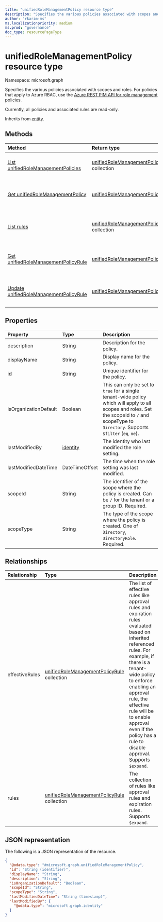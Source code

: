 ```yaml
---
title: "unifiedRoleManagementPolicy resource type"
description: "Specifies the various policies associated with scopes and roles."
author: "rkarim-ms"
ms.localizationpriority: medium
ms.prod: "governance"
doc_type: resourcePageType
---
```


# unifiedRoleManagementPolicy resource type

Namespace: microsoft.graph

Specifies the various policies associated with scopes and roles. For policies that apply to Azure RBAC, use the [Azure REST PIM API for role management policies](/rest/api/authorization/role-management-policies).

Currently, all policies and associated rules are read-only.

Inherits from [entity](../resources/entity.md).

## Methods
|Method|Return type|Description|
|:---|:---|:---|
|[List unifiedRoleManagementPolicies](../api/policyroot-list-rolemanagementpolicies.md)|[unifiedRoleManagementPolicy](../resources/unifiedrolemanagementpolicy.md) collection|Get role management policies and their details.|
|[Get unifiedRoleManagementPolicy](../api/unifiedrolemanagementpolicy-get.md)|[unifiedRoleManagementPolicy](../resources/unifiedrolemanagementpolicy.md)|Retrieve the details of a role management policy.|
|[List rules](../api/unifiedrolemanagementpolicy-list-rules.md)|[unifiedRoleManagementPolicyRule](../resources/unifiedrolemanagementpolicyrule.md) collection|Get the rules defined for a role management policy.|
|[Get unifiedRoleManagementPolicyRule](../api/unifiedrolemanagementpolicyrule-get.md)|[unifiedRoleManagementPolicyRule](../resources/unifiedrolemanagementpolicyrule.md)|Retrieve a rule defined for a role management policy.|
|[Update unifiedRoleManagementPolicyRule](../api/unifiedrolemanagementpolicyrule-get.md)|[unifiedRoleManagementPolicyRule](../resources/unifiedrolemanagementpolicyrule.md)|Update a rule defined for a role management policy.|


## Properties

|Property|Type|Description|
|:---|:---|:---|
|description|String|Description for the policy.|
|displayName|String|Display name for the policy.|
|id|String|Unique identifier for the policy.|
|isOrganizationDefault|Boolean|This can only be set to `true` for a single tenant-wide policy which will apply to all scopes and roles. Set the scopeId to `/` and scopeType to `Directory`. Supports `$filter` (`eq`, `ne`).|
|lastModifiedBy|[identity](../resources/identity.md)|The identity who last modified the role setting.|
|lastModifiedDateTime|DateTimeOffset|The time when the role setting was last modified.|
|scopeId|String|The identifier of the scope where the policy is created. Can be `/` for the tenant or a group ID. Required.|
|scopeType|String|The type of the scope where the policy is created. One of `Directory`, `DirectoryRole`. Required.|

## Relationships
|Relationship|Type|Description|
|:---|:---|:---|
|effectiveRules|[unifiedRoleManagementPolicyRule](../resources/unifiedrolemanagementpolicyrule.md) collection| The list of effective rules like approval rules and expiration rules evaluated based on inherited referenced rules. For example, if there is a tenant-wide policy to enforce enabling an approval rule, the effective rule will be to enable approval even if the policy has a rule to disable approval. Supports `$expand`.|
|rules|[unifiedRoleManagementPolicyRule](../resources/unifiedrolemanagementpolicyrule.md) collection|The collection of rules like approval rules and expiration rules. Supports `$expand`.|

## JSON representation
The following is a JSON representation of the resource.
<!-- {
  "blockType": "resource",
  "keyProperty": "id",
  "@odata.type": "microsoft.graph.unifiedRoleManagementPolicy",
  "baseType": "microsoft.graph.entity",
  "openType": false
}
-->
``` json
{
  "@odata.type": "#microsoft.graph.unifiedRoleManagementPolicy",
  "id": "String (identifier)",
  "displayName": "String",
  "description": "String",
  "isOrganizationDefault": "Boolean",
  "scopeId": "String",
  "scopeType": "String",
  "lastModifiedDateTime": "String (timestamp)",
  "lastModifiedBy": {
    "@odata.type": "microsoft.graph.identity"
  }
}
```

